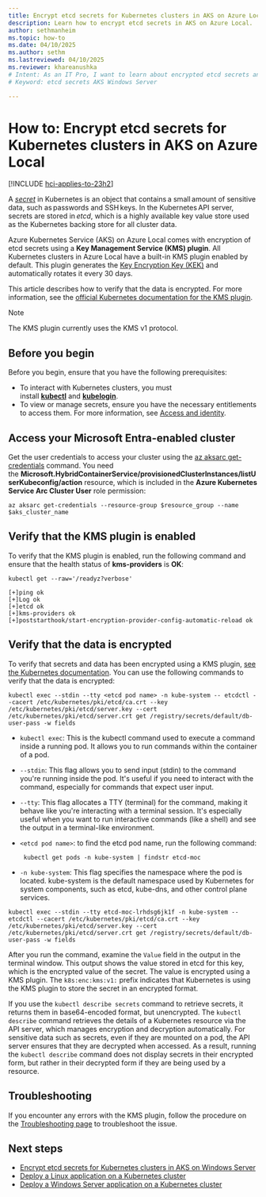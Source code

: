 ```yaml
---
title: Encrypt etcd secrets for Kubernetes clusters in AKS on Azure Local
description: Learn how to encrypt etcd secrets in AKS on Azure Local.
author: sethmanheim
ms.topic: how-to
ms.date: 04/10/2025
ms.author: sethm 
ms.lastreviewed: 04/10/2025
ms.reviewer: khareanushka
# Intent: As an IT Pro, I want to learn about encrypted etcd secrets and how they are used in my AKS deployment. 
# Keyword: etcd secrets AKS Windows Server

---
```


# How to: Encrypt etcd secrets for Kubernetes clusters in AKS on Azure Local

[!INCLUDE [hci-applies-to-23h2](includes/hci-applies-to-23h2.md)]

A [*secret*](https://kubernetes.io/docs/concepts/configuration/secret/) in Kubernetes is an object that contains a small amount of sensitive data, such as passwords and SSH keys. In the Kubernetes API server, secrets are stored in *etcd*, which is a highly available key value store used as the Kubernetes backing store for all cluster data.

Azure Kubernetes Service (AKS) on Azure Local comes with encryption of etcd secrets using a **Key Management Service (KMS) plugin**. All Kubernetes clusters in Azure Local have a built-in KMS plugin enabled by default. This plugin generates the [Key Encryption Key (KEK)](https://kubernetes.io/docs/tasks/administer-cluster/kms-provider/#kms-encryption-and-per-object-encryption-keys)
and automatically rotates it every 30 days.

This article describes how to verify that the data is encrypted. For more information, see the [official Kubernetes documentation for the KMS plugin](https://kubernetes.io/docs/tasks/administer-cluster/kms-provider/).

> [!NOTE]
> The KMS plugin currently uses the KMS v1 protocol.

## Before you begin

Before you begin, ensure that you have the following prerequisites:

- To interact with Kubernetes clusters, you must install [**kubectl**](https://kubernetes.io/docs/tasks/tools/) and [**kubelogin**](https://azure.github.io/kubelogin/install.html).
- To view or manage secrets, ensure you have the necessary entitlements to access them. For more information, see [Access and identity](concepts-security-access-identity.md#built-in-roles).

## Access your Microsoft Entra-enabled cluster

Get the user credentials to access your cluster using the [az aksarc get-credentials](/cli/azure/aksarc#az-aksarc-get-credentials) command. You need the **Microsoft.HybridContainerService/provisionedClusterInstances/listUserKubeconfig/action** resource, which is included in the **Azure Kubernetes Service Arc Cluster User** role permission:

```azurecli
az aksarc get-credentials --resource-group $resource_group --name $aks_cluster_name
```

## Verify that the KMS plugin is enabled

To verify that the KMS plugin is enabled, run the following command and ensure that the health status of **kms-providers** is **OK**:

```azurecli
kubectl get --raw='/readyz?verbose'
```

```output
[+]ping ok
[+]Log ok
[+]etcd ok
[+]kms-providers ok
[+]poststarthook/start-encryption-provider-config-automatic-reload ok
```

## Verify that the data is encrypted

To verify that secrets and data has been encrypted using a KMS plugin, [see the Kubernetes documentation](https://kubernetes.io/docs/tasks/administer-cluster/kms-provider/#verifying-that-the-data-is-encrypted). You can use the following commands to verify that the data is encrypted:

```azurecli
kubectl exec --stdin --tty <etcd pod name> -n kube-system -- etcdctl --cacert /etc/kubernetes/pki/etcd/ca.crt --key /etc/kubernetes/pki/etcd/server.key --cert /etc/kubernetes/pki/etcd/server.crt get /registry/secrets/default/db-user-pass -w fields
```

- `kubectl exec`: This is the kubectl command used to execute a command inside a running pod. It allows you to run commands within the container of a pod.
- `--stdin`: This flag allows you to send input (stdin) to the command you're running inside the pod. It's useful if you need to interact with the command, especially for commands that expect user input.
- `--tty`: This flag allocates a TTY (terminal) for the command, making it behave like you're interacting with a terminal session. It's especially useful when you want to run interactive commands (like a shell) and see the output in a terminal-like environment.
- `<etcd pod name>`: to find the etcd pod name, run the following command:

  ```azurecli
   kubectl get pods -n kube-system | findstr etcd-moc
   ```

- `-n kube-system`: This flag specifies the namespace where the pod is located. kube-system is the default namespace used by Kubernetes for system components, such as etcd, kube-dns, and other control plane services.

```azurecli
kubectl exec --stdin --tty etcd-moc-lrhdsg6jk1f -n kube-system -- etcdctl --cacert /etc/kubernetes/pki/etcd/ca.crt --key /etc/kubernetes/pki/etcd/server.key --cert /etc/kubernetes/pki/etcd/server.crt get /registry/secrets/default/db-user-pass -w fields
```

After you run the command, examine the `Value` field in the output in the terminal window. This output shows the value stored in etcd for this key, which is the encrypted value of the secret. The value is encrypted using a KMS plugin. The `k8s:enc:kms:v1:` prefix indicates that Kubernetes is using the KMS plugin to store the secret in an encrypted format.

If you use the `kubectl describe secrets` command to retrieve secrets, it returns them in base64-encoded format, but unencrypted. The `kubectl describe` command retrieves the details of a Kubernetes resource via the API server, which manages encryption and decryption automatically. For sensitive data such as secrets, even if they are mounted on a pod, the API server ensures that they are decrypted when accessed. As a result, running the `kubectl describe` command does not display secrets in their encrypted form, but rather in their decrypted form if they are being used by a resource.

## Troubleshooting

If you encounter any errors with the KMS plugin, follow the procedure on the [Troubleshooting page](aks-troubleshoot.md) to troubleshoot the issue.

## Next steps

- [Encrypt etcd secrets for Kubernetes clusters in AKS on Windows Server](encrypt-secrets.md)
- [Deploy a Linux application on a Kubernetes cluster](deploy-linux-application.md)
- [Deploy a Windows Server application on a Kubernetes cluster](deploy-windows-application.md)
